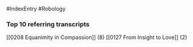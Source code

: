 #IndexEntry #Robology

### Top 10 referring transcripts
[[0208 Equanimity in Compassion]] (8)
[[0127 From Insight to Love]] (2)

